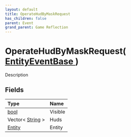 ```yaml
---
layout: default
title: OperateHudByMaskRequest
has_children: false
parent: Event
grand_parent: Game Reflection
---
```

# OperateHudByMaskRequest( [ EntityEventBase ](/docs/game-reflection/events/entity_event_base) )
Description 

## Fields

| Type | Name |
|:-------------|:--------------|
| [bool](/docs/game-reflection/components/bool) | Visible |
| Vector< [String](/docs/game-reflection/components/string) > | Huds |
| [Entity](/docs/game-reflection/classes/entity) | Entity |

